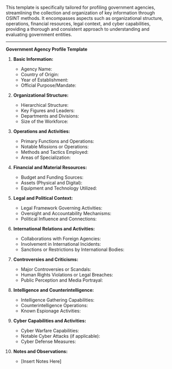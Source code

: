 This template is specifically tailored for profiling government agencies, streamlining the collection and organization of key information through OSINT methods. It encompasses aspects such as organizational structure, operations, financial resources, legal context, and cyber capabilities, providing a thorough and consistent approach to understanding and evaluating government entities.

---

**Government Agency Profile Template**

1. **Basic Information:**
   - Agency Name:
   - Country of Origin:
   - Year of Establishment:
   - Official Purpose/Mandate:

2. **Organizational Structure:**
   - Hierarchical Structure:
   - Key Figures and Leaders:
   - Departments and Divisions:
   - Size of the Workforce:

3. **Operations and Activities:**
   - Primary Functions and Operations:
   - Notable Missions or Operations:
   - Methods and Tactics Employed:
   - Areas of Specialization:

4. **Financial and Material Resources:**
   - Budget and Funding Sources:
   - Assets (Physical and Digital):
   - Equipment and Technology Utilized:

5. **Legal and Political Context:**
   - Legal Framework Governing Activities:
   - Oversight and Accountability Mechanisms:
   - Political Influence and Connections:

6. **International Relations and Activities:**
   - Collaborations with Foreign Agencies:
   - Involvement in International Incidents:
   - Sanctions or Restrictions by International Bodies:

7. **Controversies and Criticisms:**
   - Major Controversies or Scandals:
   - Human Rights Violations or Legal Breaches:
   - Public Perception and Media Portrayal:

8. **Intelligence and Counterintelligence:**
   - Intelligence Gathering Capabilities:
   - Counterintelligence Operations:
   - Known Espionage Activities:

9. **Cyber Capabilities and Activities:**
   - Cyber Warfare Capabilities:
   - Notable Cyber Attacks (if applicable):
   - Cyber Defense Measures:

10. **Notes and Observations:**
    - [Insert Notes Here]

